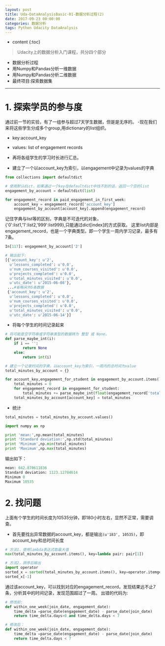```yaml
---
layout: post
title: Uda-DataAnalysisBasic-01-数据分析过程(2)
date: 2017-09-23 00:00:00
categories: 数据分析
tags: Python Udacity DataAnalysis
---
```

* content
{:toc}

> Udacity上的数据分析入门课程，共分四个部分
- 数据分析过程
- 用Numpy和Pandas分析一维数据
- 用Numpy和Pandas分析二维数据
- 最终项目:探索数据集

---
# 1. 探索学员的参与度

通过前一节的实验，有了一组参与超过7天学生数据，但是是无序的。
-现在我们来将这些学生分成多个group,用dictionary的list组织。
  - key:account_key
  - values: list of engagement records
- 再将各组学生的学习时长进行汇总。


- 建立了一个以account_key为索引，以engagement中记录为values的字典
```python
from collections import defaultdict

# 使用默认dict，如果通过一个key在defaultdict中找不到的话，返回一个空的list
engagement_by_account = defaultdict(list)

for engagement_record in paid_engagement_in_first_week:
    account_key = engagement_record['account_key']
    engagement_by_account[account_key].append(engagement_record)
```

记住字典与list等的区别，字典是不可迭代的对象，{'0':list1,'1':list2,'999':list999},只能通过dict[index]的方式获取。
这里list内部是engagement_record，也是一个字典类型。即一个学生一周内学习记录，最多有7条。

```python
In[117]: engagement_by_account['2']

# 输出如下:
[{'account_key': u'2',
  u'lessons_completed': u'0.0',
  u'num_courses_visited': u'0.0',
  u'projects_completed': u'0.0',
  u'total_minutes_visited': u'0.0',
  u'utc_date': u'2015-06-08'},
 ...#省略另外5条数据
 {'account_key': u'2',
  u'lessons_completed': u'0.0',
  u'num_courses_visited': u'0.0',
  u'projects_completed': u'0.0',
  u'total_minutes_visited': u'0.0',
  u'utc_date': u'2015-06-14'}]
```

- 将每个学生的时间记录起来
```python
# 将可能是空字符串或字符串类型的数据转为 整型 或 None。
def parse_maybe_int(i):
    if i == '':
        return None
    else:
        return int(i)

# 建立一个记录时间的字典，以account_key为索引，一周内的总时间为value
total_minutes_by_account = {}

for account_key,engagement_for_student in engagement_by_account.items():
    total_minutes = 0
    for engagement_record in engagement_for_student:
        total_minutes += parse_maybe_int(float(engagement_record['total_minutes_visited']))
    total_minutes_by_account[account_key] = total_minutes

```

- 统计

```python
total_minutes = total_minutes_by_account.values()

import numpy as np

print 'mean:',np.mean(total_minutes)
print 'Standard deviation:',np.std(total_minutes)
print 'Minimum',np.min(total_minutes)
print 'Maximum',np.max(total_minutes)

```
输出如下：

```python
mean: 642.870611836
Standard deviation: 1123.12784614
Minimum 0
Maximum 10535

```

# 2. 找问题
上面有个学生的时间长度为10535分钟，即180小时左右，显然不正常，需要调查。
- 首先要找出异常数据的account_key，都是输出`(u'183', 10535)`，即account_key和总时间长度

```python
# 方法1，使用lambda表达式取最大值
max(total_minutes_by_account.items(), key=lambda pair: pair[1])

# 方法2，排序后输出
import operator
sorted_x = sorted(total_minutes_by_account.items(), key=operator.itemgetter(1))
sorted_x[-1]
```

通过该account_key，可以找到对应的engagement_record，发现结果远不止7条，分析其中的时间记录，发现范围超过了一周。
出错的代码为:

```python
# 修改前:
def within_one_week(join_date, engagement_date):
    time_delta =parse_date(engagement_date) - parse_date(join_date)
    return time_delta.days>0 and time_delta.days < 7

# 修改后：
def within_one_week(join_date, engagement_date):
    time_delta =parse_date(engagement_date) - parse_date(join_date)
    return time_delta.days < 7

```

